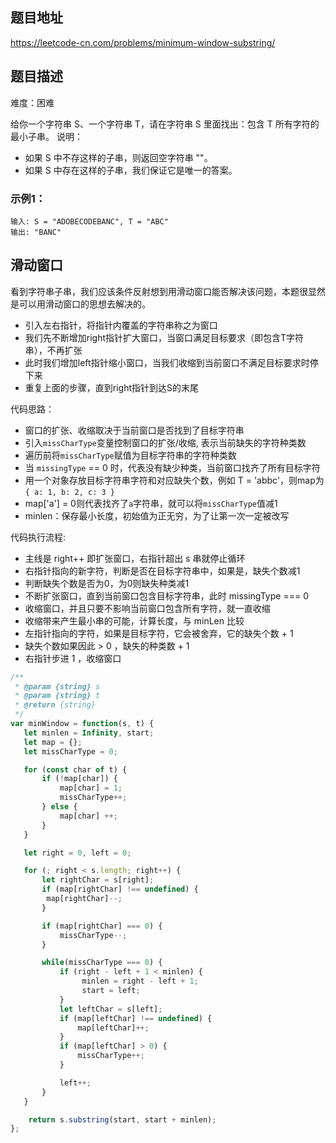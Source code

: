 ## 题目地址

https://leetcode-cn.com/problems/minimum-window-substring/

## 题目描述

难度：困难

给你一个字符串 S、一个字符串 T，请在字符串 S 里面找出：包含 T 所有字符的最小子串。
说明：
- 如果 S 中不存这样的子串，则返回空字符串 ""。
- 如果 S 中存在这样的子串，我们保证它是唯一的答案。

### 示例1：

```
输入: S = "ADOBECODEBANC", T = "ABC"
输出: "BANC"
```

## 滑动窗口

看到字符串子串，我们应该条件反射想到用滑动窗口能否解决该问题，本题很显然是可以用滑动窗口的思想去解决的。
- 引入左右指针，将指针内覆盖的字符串称之为窗口
- 我们先不断增加right指针扩大窗口，当窗口满足目标要求（即包含T字符串），不再扩张
- 此时我们增加left指针缩小窗口，当我们收缩到当前窗口不满足目标要求时停下来
- 重复上面的步骤，直到right指针到达S的末尾

代码思路：
- 窗口的扩张、收缩取决于当前窗口是否找到了目标字符串
- 引入`missCharType`变量控制窗口的扩张/收缩, 表示当前缺失的字符种类数
- 遍历前将`missCharType`赋值为目标字符串的字符种类数
- 当 `missingType` == 0 时，代表没有缺少种类，当前窗口找齐了所有目标字符
- 用一个对象存放目标字符串字符和对应缺失个数，例如 T = 'abbc'，则map为`{ a: 1, b: 2, c: 3 }`
- map['a'] = 0则代表找齐了`a`字符串，就可以将`missCharType`值减1
- minlen：保存最小长度，初始值为正无穷，为了让第一次一定被改写

代码执行流程:
- 主线是 right++ 即扩张窗口，右指针超出 s 串就停止循环
- 右指针指向的新字符，判断是否在目标字符串中，如果是，缺失个数减1
- 判断缺失个数是否为0，为0则缺失种类减1
- 不断扩张窗口，直到当前窗口包含目标字符串，此时 missingType === 0
- 收缩窗口，并且只要不影响当前窗口包含所有字符，就一直收缩
- 收缩带来产生最小串的可能，计算长度，与 minLen 比较
- 左指针指向的字符，如果是目标字符，它会被舍弃，它的缺失个数 + 1
- 缺失个数如果因此 > 0 ，缺失的种类数 + 1
- 右指针步进 1 ，收缩窗口

```js
/**
 * @param {string} s
 * @param {string} t
 * @return {string}
 */
var minWindow = function(s, t) {
   let minlen = Infinity, start;
   let map = {}; 
   let missCharType = 0;

   for (const char of t) {
       if (!map[char]) {
           map[char] = 1;
           missCharType++;
       } else {
           map[char] ++;
       }
   }

   let right = 0, left = 0;

   for (; right < s.length; right++) {
       let rightChar = s[right];
       if (map[rightChar] !== undefined) {
        map[rightChar]--;
       }

       if (map[rightChar] === 0) {
           missCharType--;
       }

       while(missCharType === 0) {
           if (right - left + 1 < minlen) {
                minlen = right - left + 1;
                start = left;
           }
           let leftChar = s[left];
           if (map[leftChar] !== undefined) {
               map[leftChar]++;
           }
           if (map[leftChar] > 0) {
               missCharType++;
           }

           left++;
       }
   }

    return s.substring(start, start + minlen);
};
```

